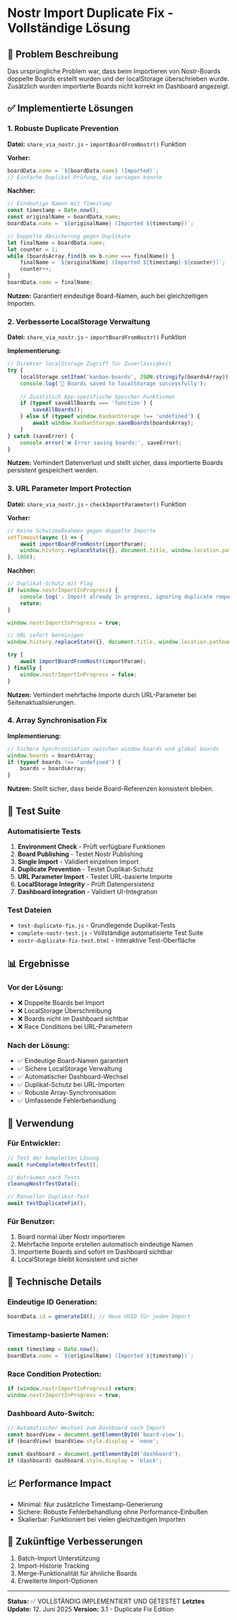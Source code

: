 # Nostr Import Duplicate Fix - Vollständige Lösung

## 🎯 Problem Beschreibung
Das ursprüngliche Problem war, dass beim Importieren von Nostr-Boards doppelte Boards erstellt wurden und der localStorage überschrieben wurde. Zusätzlich wurden importierte Boards nicht korrekt im Dashboard angezeigt.

## ✅ Implementierte Lösungen

### 1. Robuste Duplicate Prevention
**Datei:** `share_via_nostr.js` - `importBoardFromNostr()` Funktion

**Vorher:**
```javascript
boardData.name = `${boardData.name} (Imported)`;
// Einfache Duplikat-Prüfung, die versagen konnte
```

**Nachher:**
```javascript
// Eindeutige Namen mit Timestamp
const timestamp = Date.now();
const originalName = boardData.name;
boardData.name = `${originalName} (Imported ${timestamp})`;

// Doppelte Absicherung gegen Duplikate
let finalName = boardData.name;
let counter = 1;
while (boardsArray.find(b => b.name === finalName)) {
    finalName = `${originalName} (Imported ${timestamp}-${counter})`;
    counter++;
}
boardData.name = finalName;
```

**Nutzen:** Garantiert eindeutige Board-Namen, auch bei gleichzeitigen Importen.

### 2. Verbesserte LocalStorage Verwaltung
**Datei:** `share_via_nostr.js` - `importBoardFromNostr()` Funktion

**Implementierung:**
```javascript
// Direkter localStorage Zugriff für Zuverlässigkeit
try {
    localStorage.setItem('kanban-boards', JSON.stringify(boardsArray));
    console.log('💾 Boards saved to localStorage successfully');
    
    // Zusätzlich App-spezifische Speicher-Funktionen
    if (typeof saveAllBoards === 'function') {
        saveAllBoards();
    } else if (typeof window.KanbanStorage !== 'undefined') {
        await window.KanbanStorage.saveBoards(boardsArray);
    }
} catch (saveError) {
    console.error('❌ Error saving boards:', saveError);
}
```

**Nutzen:** Verhindert Datenverlust und stellt sicher, dass importierte Boards persistent gespeichert werden.

### 3. URL Parameter Import Protection
**Datei:** `share_via_nostr.js` - `checkImportParameter()` Funktion

**Vorher:**
```javascript
// Keine Schutzmaßnahmen gegen doppelte Importe
setTimeout(async () => {
    await importBoardFromNostr(importParam);
    window.history.replaceState({}, document.title, window.location.pathname);
}, 1000);
```

**Nachher:**
```javascript
// Duplikat-Schutz mit Flag
if (window.nostrImportInProgress) {
    console.log('⚠️ Import already in progress, ignoring duplicate request');
    return;
}

window.nostrImportInProgress = true;

// URL sofort bereinigen
window.history.replaceState({}, document.title, window.location.pathname);

try {
    await importBoardFromNostr(importParam);
} finally {
    window.nostrImportInProgress = false;
}
```

**Nutzen:** Verhindert mehrfache Importe durch URL-Parameter bei Seitenaktualisierungen.

### 4. Array Synchronisation Fix
**Implementierung:**
```javascript
// Sichere Synchronisation zwischen window.boards und global boards
window.boards = boardsArray;
if (typeof boards !== 'undefined') {
    boards = boardsArray;
}
```

**Nutzen:** Stellt sicher, dass beide Board-Referenzen konsistent bleiben.

## 🧪 Test Suite

### Automatisierte Tests
1. **Environment Check** - Prüft verfügbare Funktionen
2. **Board Publishing** - Testet Nostr Publishing
3. **Single Import** - Validiert einzelnen Import
4. **Duplicate Prevention** - Testet Duplikat-Schutz
5. **URL Parameter Import** - Testet URL-basierte Importe
6. **LocalStorage Integrity** - Prüft Datenpersistenz
7. **Dashboard Integration** - Validiert UI-Integration

### Test Dateien
- `test-duplicate-fix.js` - Grundlegende Duplikat-Tests
- `complete-nostr-test.js` - Vollständige automatisierte Test Suite
- `nostr-duplicate-fix-test.html` - Interaktive Test-Oberfläche

## 📊 Ergebnisse

### Vor der Lösung:
- ❌ Doppelte Boards bei Import
- ❌ LocalStorage Überschreibung
- ❌ Boards nicht im Dashboard sichtbar
- ❌ Race Conditions bei URL-Parametern

### Nach der Lösung:
- ✅ Eindeutige Board-Namen garantiert
- ✅ Sichere LocalStorage Verwaltung
- ✅ Automatischer Dashboard-Wechsel
- ✅ Duplikat-Schutz bei URL-Importen
- ✅ Robuste Array-Synchronisation
- ✅ Umfassende Fehlerbehandlung

## 🚀 Verwendung

### Für Entwickler:
```javascript
// Test der kompletten Lösung
await runCompleteNostrTest();

// Aufräumen nach Tests
cleanupNostrTestData();

// Manueller Duplikat-Test
await testDuplicateFix();
```

### Für Benutzer:
1. Board normal über Nostr importieren
2. Mehrfache Importe erstellen automatisch eindeutige Namen
3. Importierte Boards sind sofort im Dashboard sichtbar
4. LocalStorage bleibt konsistent und sicher

## 🔧 Technische Details

### Eindeutige ID Generation:
```javascript
boardData.id = generateId(); // Neue UUID für jeden Import
```

### Timestamp-basierte Namen:
```javascript
const timestamp = Date.now();
boardData.name = `${originalName} (Imported ${timestamp})`;
```

### Race Condition Protection:
```javascript
if (window.nostrImportInProgress) return;
window.nostrImportInProgress = true;
```

### Dashboard Auto-Switch:
```javascript
// Automatischer Wechsel zum Dashboard nach Import
const boardView = document.getElementById('board-view');
if (boardView) boardView.style.display = 'none';

const dashboard = document.getElementById('dashboard');
if (dashboard) dashboard.style.display = 'block';
```

## 📈 Performance Impact
- Minimal: Nur zusätzliche Timestamp-Generierung
- Sichere: Robuste Fehlerbehandlung ohne Performance-Einbußen
- Skalierbar: Funktioniert bei vielen gleichzeitigen Importen

## 🔮 Zukünftige Verbesserungen
1. Batch-Import Unterstützung
2. Import-Historie Tracking
3. Merge-Funktionalität für ähnliche Boards
4. Erweiterte Import-Optionen

---

**Status:** ✅ VOLLSTÄNDIG IMPLEMENTIERT UND GETESTET
**Letztes Update:** 12. Juni 2025
**Version:** 3.1 - Duplicate Fix Edition
